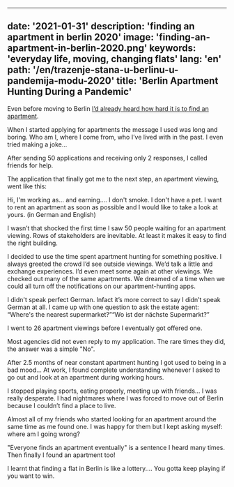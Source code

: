 ---
date: '2021-01-31'
description: 'finding an apartment in berlin 2020'
image: 'finding-an-apartment-in-berlin-2020.png'
keywords: 'everyday life, moving, changing flats'
lang: 'en'
path: '/en/trazenje-stana-u-berlinu-u-pandemija-modu-2020'
title: 'Berlin Apartment Hunting During a Pandemic'
------
Even before moving to Berlin <a href="https://youtu.be/838GDzXPVtA" rel="noopener noreferer" target="_blank">I’d already heard how hard it is to find an apartment</a>.

When I started applying for apartments the message I used was long and boring. Who am I, where I come from, who I’ve lived with in the past. I even tried making a joke...

After sending 50 applications and receiving only 2 responses, I called friends for help.

The application that finally got me to the next step, an apartment viewing, went like this:

Hi, I'm working as... and earning…. I don't smoke. I don't have a pet. I want to rent an apartment as soon as possible and I would like to take a look at yours. (in German and English)

I wasn’t that shocked the first time I saw 50 people waiting for an apartment viewing. Rows of stakeholders are inevitable. At least it makes it easy to find the right building.

I decided to use the time spent apartment hunting for something positive. I always greeted the crowd I’d see outside viewings.  We’d talk a little and exchange experiences. I’d even meet some again at other viewings. We checked out many of the same apartments. We dreamed of a time when we could all turn off the notifications on our apartment-hunting apps.

I didn't speak perfect German. Infact it’s more correct to say I didn’t speak German at all. I came up with one question to ask the estate agent:
<q>Where's the nearest supermarket?</q><q>Wo ist der nächste Supermarkt?</q>

I went to 26 apartment viewings before I eventually got offered one.

Most agencies did not even reply to my application. The rare times they did, the answer was a simple "No".

After 2.5 months of near constant apartment hunting I got used to being in a bad mood… At work, I found complete understanding whenever I asked to go out and look at an apartment during working hours.

I stopped playing sports, eating properly, meeting up with friends… I was really desperate. I had nightmares where I was forced to move out of Berlin because I couldn’t find a place to live.

Almost all of my friends who started looking for an apartment around the same time as me found one. I was happy for them but I kept asking myself: where am I going wrong?

"Everyone finds an apartment eventually" is a sentence I heard many times. Then finally I found an apartment too!

I learnt that finding a flat in Berlin is like a lottery.... You gotta keep playing if you want to win.
